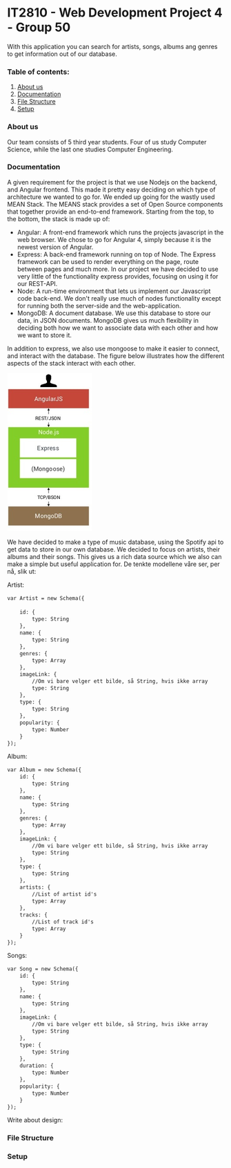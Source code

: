 # IT2810 - Web Development Project 4 - Group 50
With this application you can search for artists, songs, albums ang genres to get information out of our database.

### Table of contents:
1. [About us](#AboutUs)
2. [Documentation](#Documentation) 
3. [File Structure](#FileStruct)
4. [Setup](#Setup)

### About us <a name="AboutUs"></a>
Our team consists of 5 third year students. Four of us study Computer Science, while the last one studies Computer 
Engineering.


### Documentation <a name ="Documentation"></a>
A given requirement for the project is that we use Nodejs on the backend, and Angular frontend. This made
it pretty easy deciding on which type of architecture we wanted to go for. We ended up going for the wastly used MEAN
Stack. The MEANS stack provides a set of Open Source components that together provide an end-to-end framework. 
Starting from the top, to the bottom, the stack is made up of:

- Angular: A front-end framework which runs the projects javascript in the web browser. We chose to go for Angular 4,
 simply because it is the newest version of Angular.
- Express: A back-end framework running on top of Node. The Express framework can be used to render everything on the
 page, route between pages and much more. In our project we have decided to use very little of the functionality 
 express provides, focusing on using it for our REST-API.
- Node: A run-time environment that lets us implement our Javascript code back-end. We don't really use much of nodes
 functionality except for running both the server-side and the web-application. 
- MongoDB: A document database. We use this database to store our data, in JSON documents. MongoDB gives us much 
flexibility in deciding both how we want to associate data with each other and how we want to store it.

In addition to express, we also use mongoose to make it easier to connect, and interact with the database. The figure
below illustrates how the different aspects of the stack interact with each other.

![alt text](images/mean_stack.jpg)


We have decided to make a type of music database, using the Spotify api to get data to store in our own database. We 
decided to focus on artists, their albums and their songs. This gives us a rich data source which we also can make a 
simple but useful application for. De tenkte modellene våre ser, per nå, slik ut:

Artist:

    var Artist = new Schema({

        id: {
            type: String
        },
        name: {
            type: String
        },
        genres: {
            type: Array
        },
        imageLink: {
            //Om vi bare velger ett bilde, så String, hvis ikke array
            type: String
        },
        type: {
            type: String
        },
        popularity: {
            type: Number
        }
    });

Album: 

    var Album = new Schema({
        id: {
            type: String
        },
        name: {
            type: String
        },
        genres: {
            type: Array
        },
        imageLink: {
            //Om vi bare velger ett bilde, så String, hvis ikke array
            type: String
        },
        type: {
            type: String
        },
        artists: {
            //List of artist id's
            type: Array
        },
        tracks: {
            //List of track id's
            type: Array
        }
    });
    
Songs:

    var Song = new Schema({
        id: {
            type: String
        },
        name: {
            type: String
        },
        imageLink: {
            //Om vi bare velger ett bilde, så String, hvis ikke array
            type: String
        },
        type: {
            type: String
        },
        duration: {
            type: Number
        },
        popularity: {
            type: Number
        }
    });
    
Write about design:


### File Structure <a name="FileStruct"></a>

### Setup <a name="Setup"></a>
